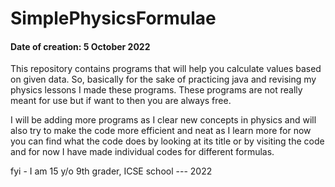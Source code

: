 # SimplePhysicsFormulae
#### Date of creation: 5 October 2022
This repository contains programs that will help you calculate values based on given data.
So, basically for the sake of practicing java and revising my physics lessons I made these programs. These programs are not really meant for use but if want to then
you are always free.

I will be adding more programs as I clear new concepts in physics and will also try to make the code more efficient and neat as I learn more for now you can find what the code does by looking at its title or by visiting the code and for now I have made individual codes for different formulas.

fyi - I am 15 y/o 9th grader, ICSE school --- 2022
